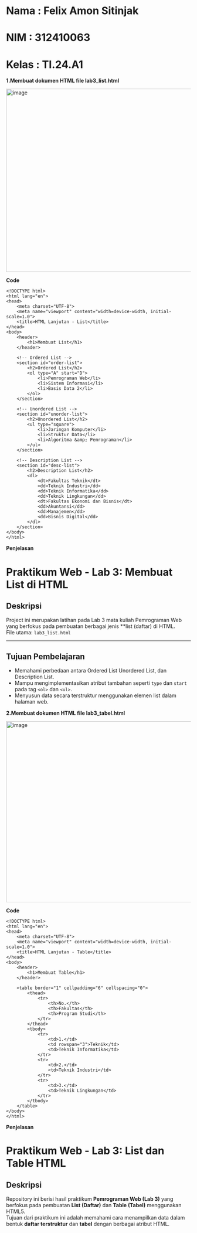 # Nama : Felix Amon Sitinjak
# NIM : 312410063
# Kelas : TI.24.A1

**1.Membuat dokumen HTML file lab3_list.html**

<img width="959" height="500" alt="image" src="https://github.com/user-attachments/assets/335c04e3-b073-4719-b3f6-7219bbbf6761" />

**Code**
```
<!DOCTYPE html>
<html lang="en">
<head>
    <meta charset="UTF-8">
    <meta name="viewport" content="width=device-width, initial-scale=1.0">
    <title>HTML Lanjutan - List</title>
</head>
<body>
    <header>
        <h1>Membuat List</h1>
    </header>

    <!-- Ordered List -->
    <section id="order-list">
        <h2>Ordered List</h2>
        <ol type="A" start="D">
            <li>Pemrograman Web</li>
            <li>Sistem Informasi</li>
            <li>Basis Data 2</li>
        </ol>
    </section>

    <!-- Unordered List -->
    <section id="unorder-list">
        <h2>Unordered List</h2>
        <ul type="square">
            <li>Jaringan Komputer</li>
            <li>Struktur Data</li>
            <li>Algoritma &amp; Pemrograman</li>
        </ul>
    </section>

    <!-- Description List -->
    <section id="desc-list">
        <h2>Description List</h2>
        <dl>
            <dt>Fakultas Teknik</dt>
            <dd>Teknik Industri</dd>
            <dd>Teknik Informatika</dd>
            <dd>Teknik Lingkungan</dd>
            <dt>Fakultas Ekonomi dan Bisnis</dt>
            <dd>Akuntansi</dd>
            <dd>Manajemen</dd>
            <dd>Bisnis Digital</dd>
        </dl>
    </section>
</body>
</html>
```

**Penjelasan**
# Praktikum Web - Lab 3: Membuat List di HTML

## Deskripsi
Project ini merupakan latihan pada Lab 3 mata kuliah Pemrograman Web yang berfokus pada pembuatan berbagai jenis **list (daftar) di HTML.  
File utama: `lab3_list.html`

---

## Tujuan Pembelajaran
- Memahami perbedaan antara Ordered List Unordered List, dan Description List.  
- Mampu mengimplementasikan atribut tambahan seperti `type` dan `start` pada tag `<ol>` dan `<ul>`.  
- Menyusun data secara terstruktur menggunakan elemen list dalam halaman web.

**2.Membuat dokumen HTML file lab3_tabel.html**

<img width="958" height="494" alt="image" src="https://github.com/user-attachments/assets/5774288a-82ee-4697-a7bf-843e4c77bcf2" />

**Code**
```
<!DOCTYPE html>
<html lang="en">
<head>
    <meta charset="UTF-8">
    <meta name="viewport" content="width=device-width, initial-scale=1.0">
    <title>HTML Lanjutan - Table</title>
</head>
<body>
    <header>
        <h1>Membuat Table</h1>
    </header>

    <table border="1" cellpadding="6" cellspacing="0">
        <thead>
            <tr>
                <th>No.</th>
                <th>Fakultas</th>
                <th>Program Studi</th>
            </tr>
        </thead>
        <tbody>
            <tr>
                <td>1.</td>
                <td rowspan="3">Teknik</td>
                <td>Teknik Informatika</td>
            </tr>
            <tr>
                <td>2.</td>
                <td>Teknik Industri</td>
            </tr>
            <tr>
                <td>3.</td>
                <td>Teknik Lingkungan</td>
            </tr>
        </tbody>
    </table>
</body>
</html>
```

**Penjelasan**
# Praktikum Web - Lab 3: List dan Table HTML

## Deskripsi
Repository ini berisi hasil praktikum **Pemrograman Web (Lab 3)** yang berfokus pada pembuatan **List (Daftar)** dan **Table (Tabel)** menggunakan HTML5.  
Tujuan dari praktikum ini adalah memahami cara menampilkan data dalam bentuk **daftar terstruktur** dan **tabel** dengan berbagai atribut HTML.

